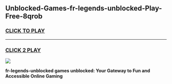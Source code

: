 
## Unblocked-Games-fr-legends-unblocked-Play-Free-8qrob
<h3>
<a href="https://premium76.site?title=fr-legends-unblocked&ref=17A">CLICK TO PLAY</a></h3>
<hr>

<h3>
<a href="https://premium76.site?title=fr-legends-unblocked&ref=17A">CLICK 2 PLAY</a>
  
</h3>

<a href="https://premium76.site?title=fr-legends-unblocked&ref=17A"><img src="https://clearcache.store/games.png"></a>


**fr-legends-unblocked games unblocked: Your Gateway to Fun and Accessible Online Gaming**
